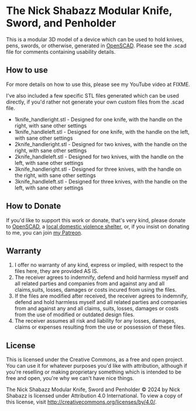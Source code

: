 # The Nick Shabazz Modular Knife, Sword, and Penholder

This is a modular 3D model of a device which can be used to hold knives, pens, swords, or otherwise, generated in [OpenSCAD](https://openscad.org/). Please see the .scad file for comments containing usability details.

## How to use

For more details on how to use this, please see my YouTube video at FIXME.

I've also included a few specific STL files generated which can be used directly, if you'd rather not generate your own custom files from the .scad file.

- 1knife_handleright.stl - Designed for one knife, with the handle on the right, with sane other settings
- 1knife_handleleft.stl - Designed for one knife, with the handle on the left, with sane other settings
- 2knife_handleright.stl - Designed for two knives, with the handle on the right, with sane other settings
- 2knife_handleleft.stl - Designed for two knives, with the handle on the left, with sane other settings
- 3knife_handleright.stl - Designed for three knives, with the handle on the right, with sane other settings
- 3knife_handleleft.stl - Designed for three knives, with the handle on the left, with sane other settings

## How to Donate

If you'd like to support this work or donate, that's very kind, please donate to [OpenSCAD](https://openscad.org/), a [local domestic violence shelter](https://www.thehotline.org/), or, if you insist on donating to me, you can join [my Patreon](https://www.patreon.com/nickshabazz).

## Warranty

1. I offer no warranty of any kind, express or implied, with respect to the files here, they are provided AS IS.
2. The receiver agrees to indemnify, defend and hold harmless myself and all related parties and companies from and against any and all claims,suits, losses, damages or costs incured from using the files.
3. If the files are modified after received, the receiver agrees to indemnify, defend and hold harmless myself and all related parties and companies from and against any and all claims, suits, losses, damages or costs from the use of modified or outdated design files.
4. The receiver assumes all risk and liability for any losses, damages, claims or expenses resulting from the use or possession of these files.

## License

This is licensed under the Creative Commons, as a free and open project. You can use it for whatever purposes you'd like with attribution, although if you're reselling or making proprietary something which is intended to be free and open, you're why we can't have nice things.

The Nick Shabazz Modular Knife, Sword and Penholder © 2024 by Nick Shabazz is licensed under Attribution 4.0 International. To view a copy of this license, visit http://creativecommons.org/licenses/by/4.0/.
